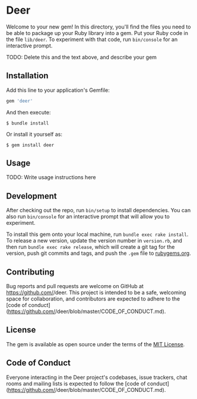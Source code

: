 # Deer

Welcome to your new gem! In this directory, you'll find the files you need to be able to package up your Ruby library into a gem. Put your Ruby code in the file `lib/deer`. To experiment with that code, run `bin/console` for an interactive prompt.

TODO: Delete this and the text above, and describe your gem

## Installation

Add this line to your application's Gemfile:

```ruby
gem 'deer'
```

And then execute:

    $ bundle install

Or install it yourself as:

    $ gem install deer

## Usage

TODO: Write usage instructions here

## Development

After checking out the repo, run `bin/setup` to install dependencies. You can also run `bin/console` for an interactive prompt that will allow you to experiment.

To install this gem onto your local machine, run `bundle exec rake install`. To release a new version, update the version number in `version.rb`, and then run `bundle exec rake release`, which will create a git tag for the version, push git commits and tags, and push the `.gem` file to [rubygems.org](https://rubygems.org).

## Contributing

Bug reports and pull requests are welcome on GitHub at https://github.com/<github username>/deer. This project is intended to be a safe, welcoming space for collaboration, and contributors are expected to adhere to the [code of conduct](https://github.com/<github username>/deer/blob/master/CODE_OF_CONDUCT.md).


## License

The gem is available as open source under the terms of the [MIT License](https://opensource.org/licenses/MIT).

## Code of Conduct

Everyone interacting in the Deer project's codebases, issue trackers, chat rooms and mailing lists is expected to follow the [code of conduct](https://github.com/<github username>/deer/blob/master/CODE_OF_CONDUCT.md).
